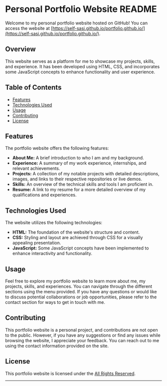 # Personal Portfolio Website README

Welcome to my personal portfolio website hosted on GitHub! You can access the website at [https://self-sasi.github.io/portfolio.github.io/](https://self-sasi.github.io/portfolio.github.io/).

## Overview

This website serves as a platform for me to showcase my projects, skills, and experience. It has been developed using HTML, CSS, and incorporates some JavaScript concepts to enhance functionality and user experience.

## Table of Contents

- [Features](#features)
- [Technologies Used](#technologies-used)
- [Usage](#usage)
- [Contributing](#contributing)
- [License](#license)

## Features

The portfolio website offers the following features:

- **About Me:** A brief introduction to who I am and my background.
- **Experience:** A summary of my work experience, internships, and relevant achievements.
- **Projects:** A collection of my notable projects with detailed descriptions, images, and links to their respective repositories or live demos.
- **Skills:** An overview of the technical skills and tools I am proficient in.
- **Resume:** A link to my resume for a more detailed overview of my qualifications and experiences.

## Technologies Used

The website utilizes the following technologies:

- **HTML:** The foundation of the website's structure and content.
- **CSS:** Styling and layout are achieved through CSS for a visually appealing presentation.
- **JavaScript:** Some JavaScript concepts have been implemented to enhance interactivity and functionality.

## Usage

Feel free to explore my portfolio website to learn more about me, my projects, skills, and experiences. You can navigate through the different sections using the menu provided. If you have any questions or would like to discuss potential collaborations or job opportunities, please refer to the contact section for ways to get in touch with me.

## Contributing

This portfolio website is a personal project, and contributions are not open to the public. However, if you have any suggestions or find any issues while browsing the website, I appreciate your feedback. You can reach out to me using the contact information provided on the site.

## License

This portfolio website is licensed under the [All Rights Reserved](LICENSE.md).

---

